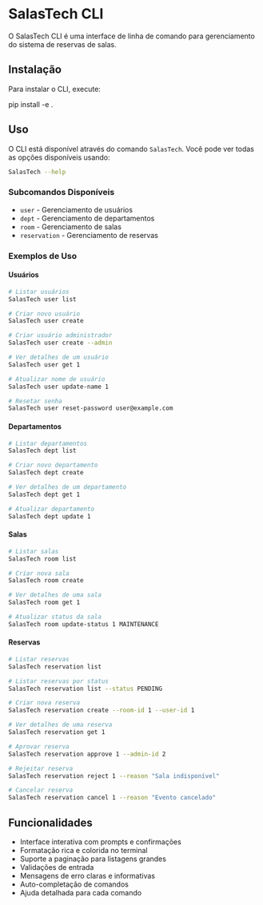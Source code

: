 # SalasTech CLI

O SalasTech CLI é uma interface de linha de comando para gerenciamento do sistema de reservas de salas.

## Instalação

Para instalar o CLI, execute:

pip install -e .

## Uso

O CLI está disponível através do comando `SalasTech`. Você pode ver todas as opções disponíveis usando:

```bash
SalasTech --help
```

### Subcomandos Disponíveis

- `user` - Gerenciamento de usuários
- `dept` - Gerenciamento de departamentos
- `room` - Gerenciamento de salas
- `reservation` - Gerenciamento de reservas

### Exemplos de Uso

#### Usuários

```bash
# Listar usuários
SalasTech user list

# Criar novo usuário
SalasTech user create

# Criar usuário administrador
SalasTech user create --admin

# Ver detalhes de um usuário
SalasTech user get 1

# Atualizar nome de usuário
SalasTech user update-name 1

# Resetar senha
SalasTech user reset-password user@example.com
```

#### Departamentos

```bash
# Listar departamentos
SalasTech dept list

# Criar novo departamento
SalasTech dept create

# Ver detalhes de um departamento
SalasTech dept get 1

# Atualizar departamento
SalasTech dept update 1
```

#### Salas

```bash
# Listar salas
SalasTech room list

# Criar nova sala
SalasTech room create

# Ver detalhes de uma sala
SalasTech room get 1

# Atualizar status da sala
SalasTech room update-status 1 MAINTENANCE
```

#### Reservas

```bash
# Listar reservas
SalasTech reservation list

# Listar reservas por status
SalasTech reservation list --status PENDING

# Criar nova reserva
SalasTech reservation create --room-id 1 --user-id 1

# Ver detalhes de uma reserva
SalasTech reservation get 1

# Aprovar reserva
SalasTech reservation approve 1 --admin-id 2

# Rejeitar reserva
SalasTech reservation reject 1 --reason "Sala indisponível"

# Cancelar reserva
SalasTech reservation cancel 1 --reason "Evento cancelado"
```

## Funcionalidades

- Interface interativa com prompts e confirmações
- Formatação rica e colorida no terminal
- Suporte a paginação para listagens grandes
- Validações de entrada
- Mensagens de erro claras e informativas
- Auto-completação de comandos
- Ajuda detalhada para cada comando
